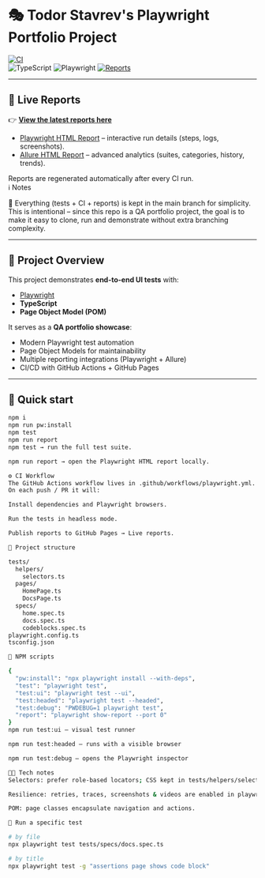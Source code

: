 # 🎭 Todor Stavrev's Playwright Portfolio Project

[![CI](https://github.com/tosheto/playwright-portfolio/actions/workflows/playwright.yml/badge.svg)](https://github.com/tosheto/playwright-portfolio/actions/workflows/playwright.yml)  
![TypeScript](https://img.shields.io/badge/TypeScript-5.x-blue)
![Playwright](https://img.shields.io/badge/Playwright-1.46+-green)
[![Reports](https://img.shields.io/badge/📊%20Test%20Reports-Live%20on%20GitHub%20Pages-brightgreen)](https://tosheto.github.io/playwright-portfolio/)

---

## 🔗 Live Reports

👉 [**View the latest reports here**](https://tosheto.github.io/playwright-portfolio/)  

- [Playwright HTML Report](https://tosheto.github.io/playwright-portfolio/playwright-report/index.html) – interactive run details (steps, logs, screenshots).  
- [Allure HTML Report](https://tosheto.github.io/playwright-portfolio/allure-report/index.html) – advanced analytics (suites, categories, history, trends).  

Reports are regenerated automatically after every CI run.  
ℹ️ Notes

📌 Everything (tests + CI + reports) is kept in the main branch for simplicity.
This is intentional – since this repo is a QA portfolio project, the goal is to make it easy to clone, run and demonstrate without extra branching complexity.

---

## 📖 Project Overview

This project demonstrates **end-to-end UI tests** with:  
- [Playwright](https://playwright.dev/)  
- **TypeScript**  
- **Page Object Model (POM)**  

It serves as a **QA portfolio showcase**:  
- Modern Playwright test automation  
- Page Object Models for maintainability  
- Multiple reporting integrations (Playwright + Allure)  
- CI/CD with GitHub Actions + GitHub Pages  

---

## 🚀 Quick start

```bash
npm i
npm run pw:install
npm test
npm run report
npm test → run the full test suite.

npm run report → open the Playwright HTML report locally.

⚙️ CI Workflow
The GitHub Actions workflow lives in .github/workflows/playwright.yml.
On each push / PR it will:

Install dependencies and Playwright browsers.

Run the tests in headless mode.

Publish reports to GitHub Pages → Live reports.

📂 Project structure

tests/
  helpers/
    selectors.ts
  pages/
    HomePage.ts
    DocsPage.ts
  specs/
    home.spec.ts
    docs.spec.ts
    codeblocks.spec.ts
playwright.config.ts
tsconfig.json

📜 NPM scripts

{
  "pw:install": "npx playwright install --with-deps",
  "test": "playwright test",
  "test:ui": "playwright test --ui",
  "test:headed": "playwright test --headed",
  "test:debug": "PWDEBUG=1 playwright test",
  "report": "playwright show-report --port 0"
}
npm run test:ui – visual test runner

npm run test:headed – runs with a visible browser

npm run test:debug – opens the Playwright inspector

🧑‍💻 Tech notes
Selectors: prefer role-based locators; CSS kept in tests/helpers/selectors.ts.

Resilience: retries, traces, screenshots & videos are enabled in playwright.config.ts.

POM: page classes encapsulate navigation and actions.

🎯 Run a specific test

# by file
npx playwright test tests/specs/docs.spec.ts

# by title
npx playwright test -g "assertions page shows code block"
